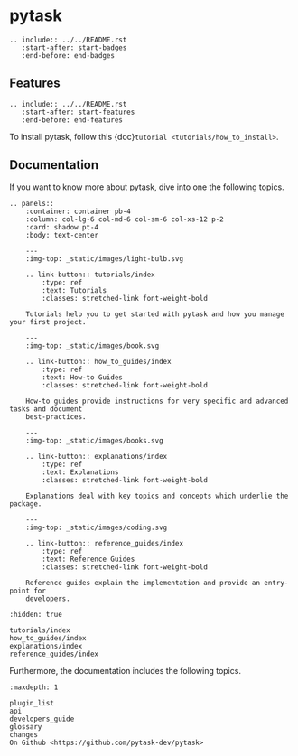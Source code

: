 # pytask

```{eval-rst}
.. include:: ../../README.rst
   :start-after: start-badges
   :end-before: end-badges

```

## Features

```{eval-rst}
.. include:: ../../README.rst
   :start-after: start-features
   :end-before: end-features

```

To install pytask, follow this {doc}`tutorial <tutorials/how_to_install>`.

## Documentation

If you want to know more about pytask, dive into one the following topics.

```{eval-rst}
.. panels::
    :container: container pb-4
    :column: col-lg-6 col-md-6 col-sm-6 col-xs-12 p-2
    :card: shadow pt-4
    :body: text-center

    ---
    :img-top: _static/images/light-bulb.svg

    .. link-button:: tutorials/index
        :type: ref
        :text: Tutorials
        :classes: stretched-link font-weight-bold

    Tutorials help you to get started with pytask and how you manage your first project.

    ---
    :img-top: _static/images/book.svg

    .. link-button:: how_to_guides/index
        :type: ref
        :text: How-to Guides
        :classes: stretched-link font-weight-bold

    How-to guides provide instructions for very specific and advanced tasks and document
    best-practices.

    ---
    :img-top: _static/images/books.svg

    .. link-button:: explanations/index
        :type: ref
        :text: Explanations
        :classes: stretched-link font-weight-bold

    Explanations deal with key topics and concepts which underlie the package.

    ---
    :img-top: _static/images/coding.svg

    .. link-button:: reference_guides/index
        :type: ref
        :text: Reference Guides
        :classes: stretched-link font-weight-bold

    Reference guides explain the implementation and provide an entry-point for
    developers.

```

```{toctree}
:hidden: true

tutorials/index
how_to_guides/index
explanations/index
reference_guides/index
```

Furthermore, the documentation includes the following topics.

```{toctree}
:maxdepth: 1

plugin_list
api
developers_guide
glossary
changes
On Github <https://github.com/pytask-dev/pytask>
```
